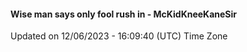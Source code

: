 #### Wise man says only fool rush in - McKidKneeKaneSir
Updated on 12/06/2023 - 16:09:40 (UTC) Time Zone
